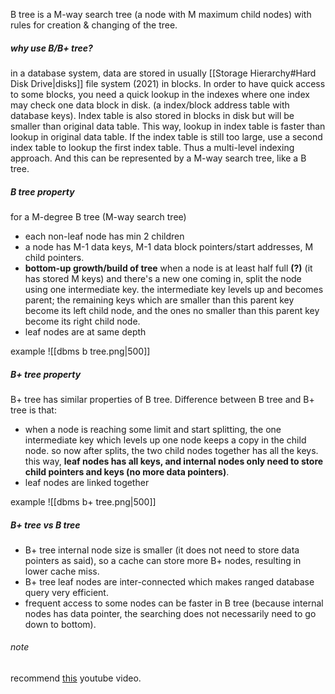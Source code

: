 B tree is a M-way search tree (a node with M maximum child nodes) with rules for creation & changing of the tree. 

##### why use B/B+ tree?
in a database system, data are stored in usually [[Storage Hierarchy#Hard Disk Drive|disks]] file system (2021) in blocks. In order to have quick access to some blocks, you need a quick lookup in the indexes where one index may check one data block in  disk. (a index/block address table with database keys). Index table is also stored in blocks in disk but will be smaller than original data table. This way, lookup in index table is faster than lookup in original data table. If the index table is still too large, use a second index table to lookup the first index table. Thus a multi-level indexing approach.  And this can be represented by a M-way search tree, like a B tree. 

##### B tree property
for a M-degree B tree (M-way search tree)
- each non-leaf node has min 2 children
- a node has M-1 data keys, M-1 data block pointers/start addresses, M child pointers.
- **bottom-up growth/build of tree** when a node is at least half full **(?)** (it has stored M keys) and there's a new one coming in, split the node using one intermediate key. the intermediate key levels up and becomes parent; the remaining keys which are smaller than this parent key become its left child node, and the ones no smaller than this parent key become its right child node. 
- leaf nodes are at same depth

example
![[dbms b tree.png|500]]

##### B+ tree property
B+ tree has similar properties of B tree. Difference between B tree and B+ tree is that:
- when a node is reaching some limit and start splitting, the one intermediate key which levels up one node keeps a copy in the child node. so now after splits, the two child nodes together has all the keys. this way, **leaf nodes has all keys, and internal nodes only need to store child pointers and keys (no more data pointers)**.
- leaf nodes are linked together

example
![[dbms b+ tree.png|500]]

##### B+ tree vs B tree
- B+ tree internal node size is smaller (it does not need to store data pointers as said), so a cache can store more B+ nodes, resulting in lower cache miss.
- B+ tree leaf nodes are inter-connected which makes ranged database query very efficient. 
- frequent access to some nodes can be faster in B tree (because internal nodes has data pointer, the searching does not necessarily need to go down to bottom).

###### note
recommend [this](https://www.youtube.com/watch?v=aZjYr87r1b8) youtube video.
